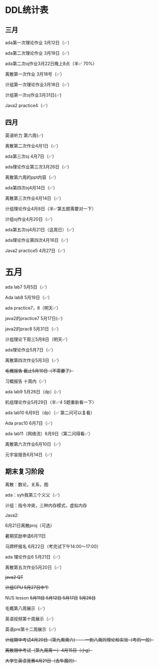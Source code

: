 # DDL统计表

## 三月

ada第一次理论作业 3月12日（✅）

ada第二次理论作业 3月19日（✅）

ada第二次oj作业3月22日晚上8点（半✅ 70%）

离散第一次作业 3月18号（✅）

计组第一次理论作业3月18日（✅）

计组第一次oj作业3月31日(✅)

Java2 practice4（✅）



## 四月

英语听力 第六周(✅)

离散第二次作业4月1日（✅）

ada第三次oj 4月7日（✅）

ada理论作业第三次3月26日（✅）



离散第六周的ppt内容（✅）

ada第四次oj4月14日（✅）

离散第三次作业4月14日（✅）

计组理论作业4月8日（半✅第五题需要对一下）

计组oj作业4月20日（✅）

ada第五次oj4月21日（这周日）（✅）

ada理论作业第四次4月16日（✅）

Java2 practice5 4月27日（✅）

# 五月

ada lab7 5月5日（✅）

Ada lab8 5月19日（✅）

ada practice7，8（明天✅）

java2的practice7 5月17日(✅)

java2的prac8 5月31日（✅）

计组理论下周三5月8日（明天✅）

ada理论作业5月7日（✅）

离散第四次作业5月3日（✅）

~~毛概报告 截止5月10日（不需要了）~~

习概报告 十周内（✅）

ada lab9 5月26日（dp）(✅)

机组理论作业5月29日（半✅4 5题重新看一下）



ada lab10 6月9日（dp）（✅ 第二问可以复看）

Ada prac10 6月7日（✅）

ada lab11（网络流）6月9日（第二问得看✅）

离散第六次作业6月10日（✅）

元宇宙报告6月14日（✅）

## 期末复习阶段

离散：数论，关系，图

ada：syh我第三个义父（✅）

计组：指令冲突，三种内存模式，虚拟内存

Java2:





6月21日离散proj（可选）

暑期奖励申请6月11日

马蹄杯报名 6月22日（考完试下午14:00～17:00）

ada 理论作业6 5月21日（✅）

离散第五次作业5月20日（✅）



~~java2 QT~~

~~计组CPU 5月27日中午~~

NUS lesson ~~5月11日 5月12日 5月17日~~ ~~5月26日~~

毛概第八周展示（✅）

英语视频第十周展示（✅）

英语pre第十二周展示（✅）

~~计组期中考试4月20日（第九周周六）---  一到八周的理论和实验（考的一般）~~

~~离散期中考试（第九周周一）4月15日（小g）~~

~~大学生英语竞赛4月21日（去牛魔的）~~
